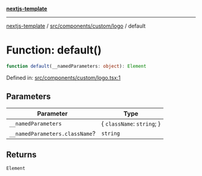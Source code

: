 [**nextjs-template**](../../../../../README.md)

---

[nextjs-template](../../../../../README.md) / [src/components/custom/logo](../README.md) / default

# Function: default()

```ts
function default(__namedParameters: object): Element
```

Defined in: [src/components/custom/logo.tsx:1](https://github.com/Its-Satyajit/nextjs-template/blob/a020f2e64682696d16eea8be5c54d400aa09764e/src/components/custom/logo.tsx#L1)

## Parameters

| Parameter                      | Type                         |
| ------------------------------ | ---------------------------- |
| `__namedParameters`            | \{ `className`: `string`; \} |
| `__namedParameters.className`? | `string`                     |

## Returns

`Element`
